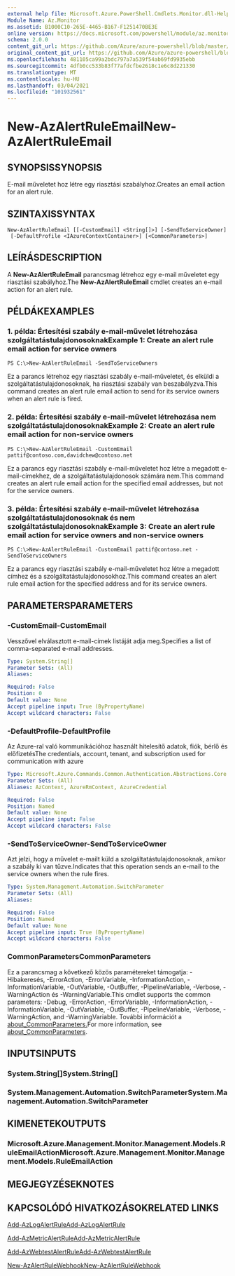 ```yaml
---
external help file: Microsoft.Azure.PowerShell.Cmdlets.Monitor.dll-Help.xml
Module Name: Az.Monitor
ms.assetid: B1000C10-265E-4465-B167-F1251470BE3E
online version: https://docs.microsoft.com/powershell/module/az.monitor/new-azalertruleemail
schema: 2.0.0
content_git_url: https://github.com/Azure/azure-powershell/blob/master/src/Monitor/Monitor/help/New-AzAlertRuleEmail.md
original_content_git_url: https://github.com/Azure/azure-powershell/blob/master/src/Monitor/Monitor/help/New-AzAlertRuleEmail.md
ms.openlocfilehash: 481105ca99a2bdc797a7a539f54ab69fd9935ebb
ms.sourcegitcommit: 4dfb0cc533b83f77afdcfbe2618c1e6c8d221330
ms.translationtype: MT
ms.contentlocale: hu-HU
ms.lasthandoff: 03/04/2021
ms.locfileid: "101932561"
---
```

# <span data-ttu-id="50254-101">New-AzAlertRuleEmail</span><span class="sxs-lookup"><span data-stu-id="50254-101">New-AzAlertRuleEmail</span></span>

## <span data-ttu-id="50254-102">SYNOPSIS</span><span class="sxs-lookup"><span data-stu-id="50254-102">SYNOPSIS</span></span>
<span data-ttu-id="50254-103">E-mail műveletet hoz létre egy riasztási szabályhoz.</span><span class="sxs-lookup"><span data-stu-id="50254-103">Creates an email action for an alert rule.</span></span>

## <span data-ttu-id="50254-104">SZINTAXIS</span><span class="sxs-lookup"><span data-stu-id="50254-104">SYNTAX</span></span>

```
New-AzAlertRuleEmail [[-CustomEmail] <String[]>] [-SendToServiceOwner]
 [-DefaultProfile <IAzureContextContainer>] [<CommonParameters>]
```

## <span data-ttu-id="50254-105">LEÍRÁS</span><span class="sxs-lookup"><span data-stu-id="50254-105">DESCRIPTION</span></span>
<span data-ttu-id="50254-106">A **New-AzAlertRuleEmail** parancsmag létrehoz egy e-mail műveletet egy riasztási szabályhoz.</span><span class="sxs-lookup"><span data-stu-id="50254-106">The **New-AzAlertRuleEmail** cmdlet creates an e-mail action for an alert rule.</span></span>

## <span data-ttu-id="50254-107">PÉLDÁK</span><span class="sxs-lookup"><span data-stu-id="50254-107">EXAMPLES</span></span>

### <span data-ttu-id="50254-108">1. példa: Értesítési szabály e-mail-művelet létrehozása szolgáltatástulajdonosoknak</span><span class="sxs-lookup"><span data-stu-id="50254-108">Example 1: Create an alert rule email action for service owners</span></span>
```
PS C:\>New-AzAlertRuleEmail -SendToServiceOwners
```

<span data-ttu-id="50254-109">Ez a parancs létrehoz egy riasztási szabály e-mail-műveletet, és elküldi a szolgáltatástulajdonosoknak, ha riasztási szabály van beszabályzva.</span><span class="sxs-lookup"><span data-stu-id="50254-109">This command creates an alert rule email action to send for its service owners when an alert rule is fired.</span></span>

### <span data-ttu-id="50254-110">2. példa: Értesítési szabály e-mail-művelet létrehozása nem szolgáltatástulajdonosoknak</span><span class="sxs-lookup"><span data-stu-id="50254-110">Example 2: Create an alert rule email action for non-service owners</span></span>
```
PS C:\>New-AzAlertRuleEmail -CustomEmail pattif@contoso.com,davidchew@contoso.net
```

<span data-ttu-id="50254-111">Ez a parancs egy riasztási szabály e-mail-műveletet hoz létre a megadott e-mail-címekhez, de a szolgáltatástulajdonosok számára nem.</span><span class="sxs-lookup"><span data-stu-id="50254-111">This command creates an alert rule email action for the specified email addresses, but not for the service owners.</span></span>

### <span data-ttu-id="50254-112">3. példa: Értesítési szabály e-mail-művelet létrehozása szolgáltatástulajdonosoknak és nem szolgáltatástulajdonosoknak</span><span class="sxs-lookup"><span data-stu-id="50254-112">Example 3: Create an alert rule email action for service owners and non-service owners</span></span>
```
PS C:\>New-AzAlertRuleEmail -CustomEmail pattif@contoso.net -SendToServiceOwners
```

<span data-ttu-id="50254-113">Ez a parancs egy riasztási szabály e-mail-műveletet hoz létre a megadott címhez és a szolgáltatástulajdonosokhoz.</span><span class="sxs-lookup"><span data-stu-id="50254-113">This command creates an alert rule email action for the specified address and for its service owners.</span></span>

## <span data-ttu-id="50254-114">PARAMETERS</span><span class="sxs-lookup"><span data-stu-id="50254-114">PARAMETERS</span></span>

### <span data-ttu-id="50254-115">-CustomEmail</span><span class="sxs-lookup"><span data-stu-id="50254-115">-CustomEmail</span></span>
<span data-ttu-id="50254-116">Vesszővel elválasztott e-mail-címek listáját adja meg.</span><span class="sxs-lookup"><span data-stu-id="50254-116">Specifies a list of comma-separated e-mail addresses.</span></span>

```yaml
Type: System.String[]
Parameter Sets: (All)
Aliases:

Required: False
Position: 0
Default value: None
Accept pipeline input: True (ByPropertyName)
Accept wildcard characters: False
```

### <span data-ttu-id="50254-117">-DefaultProfile</span><span class="sxs-lookup"><span data-stu-id="50254-117">-DefaultProfile</span></span>
<span data-ttu-id="50254-118">Az Azure-ral való kommunikációhoz használt hitelesítő adatok, fiók, bérlő és előfizetés</span><span class="sxs-lookup"><span data-stu-id="50254-118">The credentials, account, tenant, and subscription used for communication with azure</span></span>

```yaml
Type: Microsoft.Azure.Commands.Common.Authentication.Abstractions.Core.IAzureContextContainer
Parameter Sets: (All)
Aliases: AzContext, AzureRmContext, AzureCredential

Required: False
Position: Named
Default value: None
Accept pipeline input: False
Accept wildcard characters: False
```

### <span data-ttu-id="50254-119">-SendToServiceOwner</span><span class="sxs-lookup"><span data-stu-id="50254-119">-SendToServiceOwner</span></span>
<span data-ttu-id="50254-120">Azt jelzi, hogy a művelet e-mailt küld a szolgáltatástulajdonosoknak, amikor a szabály ki van tűzve.</span><span class="sxs-lookup"><span data-stu-id="50254-120">Indicates that this operation sends an e-mail to the service owners when the rule fires.</span></span>

```yaml
Type: System.Management.Automation.SwitchParameter
Parameter Sets: (All)
Aliases:

Required: False
Position: Named
Default value: None
Accept pipeline input: True (ByPropertyName)
Accept wildcard characters: False
```

### <span data-ttu-id="50254-121">CommonParameters</span><span class="sxs-lookup"><span data-stu-id="50254-121">CommonParameters</span></span>
<span data-ttu-id="50254-122">Ez a parancsmag a következő közös paramétereket támogatja: -Hibakeresés, -ErrorAction, -ErrorVariable, -InformationAction, -InformationVariable, -OutVariable, -OutBuffer, -PipelineVariable, -Verbose, -WarningAction és -WarningVariable.</span><span class="sxs-lookup"><span data-stu-id="50254-122">This cmdlet supports the common parameters: -Debug, -ErrorAction, -ErrorVariable, -InformationAction, -InformationVariable, -OutVariable, -OutBuffer, -PipelineVariable, -Verbose, -WarningAction, and -WarningVariable.</span></span> <span data-ttu-id="50254-123">További információt a [about_CommonParameters.](http://go.microsoft.com/fwlink/?LinkID=113216)</span><span class="sxs-lookup"><span data-stu-id="50254-123">For more information, see [about_CommonParameters](http://go.microsoft.com/fwlink/?LinkID=113216).</span></span>

## <span data-ttu-id="50254-124">INPUTS</span><span class="sxs-lookup"><span data-stu-id="50254-124">INPUTS</span></span>

### <span data-ttu-id="50254-125">System.String[]</span><span class="sxs-lookup"><span data-stu-id="50254-125">System.String[]</span></span>

### <span data-ttu-id="50254-126">System.Management.Automation.SwitchParameter</span><span class="sxs-lookup"><span data-stu-id="50254-126">System.Management.Automation.SwitchParameter</span></span>

## <span data-ttu-id="50254-127">KIMENETEK</span><span class="sxs-lookup"><span data-stu-id="50254-127">OUTPUTS</span></span>

### <span data-ttu-id="50254-128">Microsoft.Azure.Management.Monitor.Management.Models.RuleEmailAction</span><span class="sxs-lookup"><span data-stu-id="50254-128">Microsoft.Azure.Management.Monitor.Management.Models.RuleEmailAction</span></span>

## <span data-ttu-id="50254-129">MEGJEGYZÉSEK</span><span class="sxs-lookup"><span data-stu-id="50254-129">NOTES</span></span>

## <span data-ttu-id="50254-130">KAPCSOLÓDÓ HIVATKOZÁSOK</span><span class="sxs-lookup"><span data-stu-id="50254-130">RELATED LINKS</span></span>

[<span data-ttu-id="50254-131">Add-AzLogAlertRule</span><span class="sxs-lookup"><span data-stu-id="50254-131">Add-AzLogAlertRule</span></span>](./Add-AzLogAlertRule.md)

[<span data-ttu-id="50254-132">Add-AzMetricAlertRule</span><span class="sxs-lookup"><span data-stu-id="50254-132">Add-AzMetricAlertRule</span></span>](./Add-AzMetricAlertRule.md)

[<span data-ttu-id="50254-133">Add-AzWebtestAlertRule</span><span class="sxs-lookup"><span data-stu-id="50254-133">Add-AzWebtestAlertRule</span></span>](./Add-AzWebtestAlertRule.md)

[<span data-ttu-id="50254-134">New-AzAlertRuleWebhook</span><span class="sxs-lookup"><span data-stu-id="50254-134">New-AzAlertRuleWebhook</span></span>](./New-AzAlertRuleWebhook.md)


